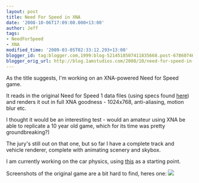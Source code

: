 ```yaml
---
layout: post
title: Need For Speed in XNA
date: '2008-10-06T17:09:00.000+13:00'
author: Jeff
tags:
- NeedForSpeed
- XNA
modified_time: '2009-03-05T02:33:12.293+13:00'
blogger_id: tag:blogger.com,1999:blog-5214518507411835668.post-6786074620699548294
blogger_orig_url: http://blog.1amstudios.com/2008/10/need-for-speed-in-xna.html
---
```

As the title suggests, I'm working on an XNA-powered Need for Speed game.

It reads in the original Need for Speed 1 data files (using specs found [here](http://auroux.free.fr/nfs/nfsspecs.txt)) and renders it out in full XNA goodness - 1024x768, anti-aliasing, motion blur etc.

I thought it would be an interesting test - would an amateur using XNA be able to replicate a 10 year old game, which for its time was pretty groundbreaking?)

The jury's still out on that one, but so  far I have a complete track and vehicle renderer, complete with animating scenery and skybox.

I am currently working on the car physics, using [this](http://hamboeck.blogspot.com/2008/03/marco-monsters-car-physics-demo-in-xna.html) as a starting point.

Screenshots of the original game are a bit hard to find, heres one:
[![](http://img266.imageshack.us/img266/350/nfs1rt0.jpg)](http://img266.imageshack.us/img266/350/nfs1rt0.jpg)